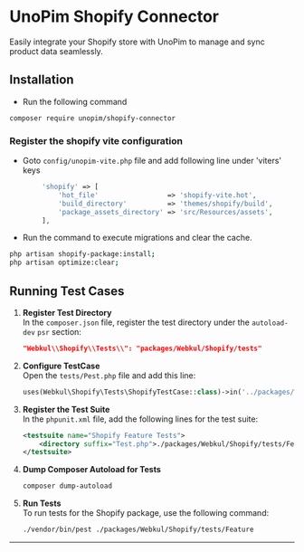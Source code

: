 # UnoPim Shopify Connector

Easily integrate your Shopify store with UnoPim to manage and sync product data seamlessly.

## Installation

- Run the following command
```
composer require unopim/shopify-connector
```

### Register the shopify vite configuration

* Goto `config/unopim-vite.php` file and add following line under 'viters' keys
```php
        'shopify' => [
            'hot_file'                 => 'shopify-vite.hot',
            'build_directory'          => 'themes/shopify/build',
            'package_assets_directory' => 'src/Resources/assets',   
        ],
```

* Run the command to execute migrations and clear the cache.

```bash
php artisan shopify-package:install;
php artisan optimize:clear;
```

## Running Test Cases

1. **Register Test Directory**  
   In the `composer.json` file, register the test directory under the `autoload-dev` `psr` section:

   ```json
   "Webkul\\Shopify\\Tests\\": "packages/Webkul/Shopify/tests"
   ```

2. **Configure TestCase**  
   Open the `tests/Pest.php` file and add this line:

   ```php
   uses(Webkul\Shopify\Tests\ShopifyTestCase::class)->in('../packages/Webkul/Shopify/tests');
   ```

3. **Register the Test Suite**  
   In the `phpunit.xml` file, add the following lines for the test suite:

   ```xml
   <testsuite name="Shopify Feature Tests">
       <directory suffix="Test.php">./packages/Webkul/Shopify/tests/Feature</directory>
   </testsuite>
   ```

4. **Dump Composer Autoload for Tests**  
   ```bash
   composer dump-autoload
   ```

5. **Run Tests**  
   To run tests for the Shopify package, use the following command:

   ```bash
   ./vendor/bin/pest ./packages/Webkul/Shopify/tests/Feature
   ```

---
